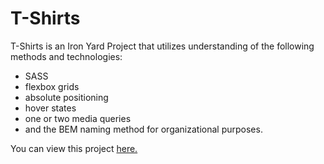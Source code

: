 # T-Shirts

T-Shirts is an Iron Yard Project that utilizes understanding of the following methods and technologies:

* SASS 
* flexbox grids 
* absolute positioning 
* hover states 
* one or two media queries 
* and the BEM naming method for organizational purposes. 

You can view this project <a href="http://jmmccasland-tshirts.surge.sh/" target="_blank">here.</a>
